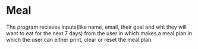 # Meal

The program recieves inputs(like name, email, their goal and wht they will want to eat for the next 7 days) from the user in which makes a meal plan in which the user can either print, clear or reset the meal plan. 

